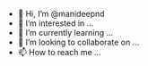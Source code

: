 - 👋 Hi, I’m @manideepnd
- 👀 I’m interested in ...
- 🌱 I’m currently learning ...
- 💞️ I’m looking to collaborate on ...
- 📫 How to reach me ...

<!---
manideepnd/manideepnd is a ✨ special ✨ repository because its `README.md` (this file) appears on your GitHub profile.
You can click the Preview link to take a look at your changes.
--->
